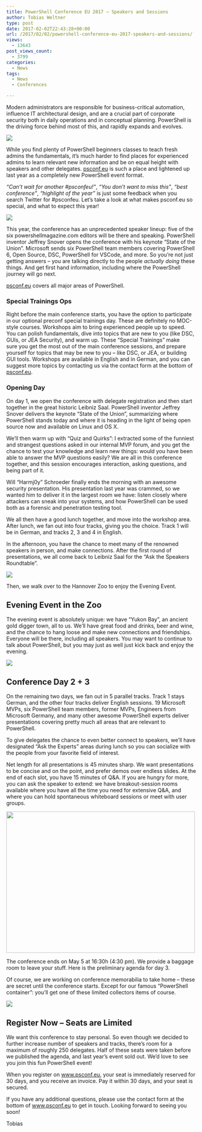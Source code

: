 ```yaml
---
title: PowerShell Conference EU 2017 – Speakers and Sessions
author: Tobias Weltner
type: post
date: 2017-02-02T22:43:28+00:00
url: /2017/02/02/powershell-conference-eu-2017-speakers-and-sessions/
views:
  - 13643
post_views_count:
  - 3799
categories:
  - News
tags:
  - News
  - Conferences

---
```

Modern administrators are responsible for business-critical automation, influence IT architectural design, and are a crucial part of corporate security both in daily operations and in conceptual planning. PowerShell is the driving force behind most of this, and rapidly expands and evolves.

![](/images/euagenda1.jpg)

While you find plenty of PowerShell beginners classes to teach fresh admins the fundamentals, it&#8217;s much harder to find places for experienced admins to learn relevant new information and be on equal height with speakers and other delegates. <a href="http://www.psconf.eu" target="_blank" rel="noopener noreferrer">psconf.eu</a> is such a place and lightened up last year as a completely new PowerShell event format.

_“Can’t wait for another #psconfeu!”_, _“You don’t want to miss this”_, _“best conference”_, _“highlight of the year”_ is just some feedback when you search Twitter for #psconfeu. Let&#8217;s take a look at what makes psconf.eu so special, and what to expect this year!

![](/images/euagenda2.jpg)

This year, the conference has an unprecedented speaker lineup: five of the six powershellmagazine.com editors will be there and speaking. PowerShell inventor Jeffrey Snover opens the conference with his keynote &#8220;State of the Union&#8221;. Microsoft sends six PowerShell team members covering PowerShell 6, Open Source, DSC, PowerShell for VSCode, and more. So you&#8217;re not just getting answers &#8211; you are talking directly to the people _actually doing_ these things. And get first hand information, including where the PowerShell journey will go next.

<a href="http://www.psconf.eu" target="_blank" rel="noopener noreferrer">psconf.eu</a> covers all major areas of PowerShell.

### Special Trainings Ops

Right before the main conference starts, you have the option to participate in our optional preconf special trainings day. These are definitely no MOC-style courses. Workshops aim to bring experienced people up to speed. You can polish fundamentals, dive into topics that are new to you (like DSC, GUIs, or JEA Security), and warm up. These &#8220;Special Trainings&#8221; make sure you get the most out of the main conference sessions, and prepare yourself for topics that may be new to you &#8211; like DSC, or JEA, or building GUI tools. Workshops are available in English and in German, and you can suggest more topics by contacting us via the contact form at the bottom of <a href="http://www.psconf.eu" target="_blank" rel="noopener noreferrer">psconf.eu</a>.

### Opening Day

On day 1, we open the conference with delegate registration and then start together in the great historic Leibniz Saal. PowerShell inventor Jeffrey Snover delivers the keynote &#8220;State of the Union&#8221;, summarizing where PowerShell stands today and where it is heading in the light of being open source now and available on Linux and OS X.

We&#8217;ll then warm up with &#8220;Quiz and Quirks&#8221;: I extracted some of the funniest and strangest questions asked in our internal MVP forum, and you get the chance to test your knowledge and learn new things: would you have been able to answer the MVP questions easily? We are all in this conference together, and this session encourages interaction, asking questions, and being part of it.

Will &#8220;Harmj0y&#8221; Schroeder finally ends the morning with an awesome security presentation. His presentation last year was crammed, so we wanted him to deliver it in the largest room we have: listen closely where attackers can sneak into your systems, and how PowerShell can be used both as a forensic and penetration testing tool.

We all then have a good lunch together, and move into the workshop area. After lunch, we fan out into four tracks, giving you the choice. Track 1 will be in German, and tracks 2, 3 and 4 in English.

In the afternoon, you have the chance to meet many of the renowned speakers in person, and make connections. After the first round of presentations, we all come back to Leibniz Saal for the &#8220;Ask the Speakers Roundtable&#8221;.

![](/images/euagenda3.jpg)

Then, we walk over to the Hannover Zoo to enjoy the Evening Event.

## Evening Event in the Zoo

The evening event is absolutely unique: we have &#8220;Yukon Bay&#8221;, an ancient gold digger town, all to us. We&#8217;ll have great food and drinks, beer and wine, and the chance to hang loose and make new connections and friendships. Everyone will be there, including all speakers. You may want to continue to talk about PowerShell, but you may just as well just kick back and enjoy the evening.

![](/images/euagenda4.jpg)

## Conference Day 2 + 3

On the remaining two days, we fan out in 5 parallel tracks. Track 1 stays German, and the other four tracks deliver English sessions. 19 Microsoft MVPs, six PowerShell team members, former MVPs, Engineers from Microsoft Germany, and many other awesome PowerShell experts deliver presentations covering pretty much all areas that are relevant to PowerShell.

To give delegates the chance to even better connect to speakers, we&#8217;ll have designated &#8220;Ask the Experts&#8221; areas during lunch so you can socialize with the people from your favorite field of interest.

Net length for all presentations is 45 minutes sharp. We want presentations to be concise and on the point, and prefer demos over endless slides. At the end of each slot, you have 15 minutes of Q&A. If you are hungry for more, you can ask the speaker to extend: we have breakout-session rooms available where you have all the time you need for extensive Q&A, and where you can hold spontaneous whiteboard sessions or meet with user groups.

[<img class="alignnone wp-image-12587" src="http://www.powershellmagazine.com/wp-content/uploads/2017/02/interactive_session.jpg" width="500" height="375" srcset="http://www.powershellmagazine.com/wp-content/uploads/2017/02/interactive_session.jpg 600w, http://www.powershellmagazine.com/wp-content/uploads/2017/02/interactive_session-300x225.jpg 300w" sizes="(max-width: 500px) 100vw, 500px" />][1]

The conference ends on May 5 at 16:30h (4:30 pm). We provide a baggage room to leave your stuff. Here is the preliminary agenda for day 3.

Of course, we are working on conference memorabilia to take home &#8211; these are secret until the conference starts. Except for our famous &#8220;PowerShell container&#8221;: you&#8217;ll get one of these limited collectors items of course.

![](/images/euagenda5.jpg)

## Register Now &#8211; Seats are Limited

We want this conference to stay personal. So even though we decided to further increase number of speakers and tracks, there&#8217;s room for a maximum of roughly 250 delegates. Half of these seats were taken before we published the agenda, and last year&#8217;s event sold out. We&#8217;d love to see you join this fun PowerShell event!

When you register on <a href="http://www.psconf.eu" target="_blank" rel="noopener noreferrer">www.psconf.eu</a>, your seat is immediately reserved for 30 days, and you receive an invoice. Pay it within 30 days, and your seat is secured.

If you have any additional questions, please use the contact form at the bottom of <a href="http://www.psconf.eu" target="_blank" rel="noopener noreferrer">www.psconf.eu</a> to get in touch. Looking forward to seeing you soon!

Tobias

[1]: http://www.psconf.eu